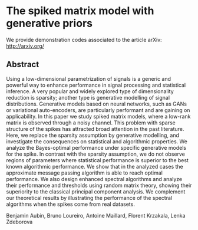 # The spiked matrix model with generative priors

We provide demonstration codes associated to the article arXiv: <http://arxiv.org/>


## Abstract
Using a low-dimensional parametrization of signals is a generic and powerful way to enhance performance in signal processing and statistical inference. A very popular and widely explored type of dimensionality reduction is sparsity; another
type is generative modelling of signal distributions. Generative models based on neural networks, such as GANs or variational auto-encoders,
are particularly performant and are gaining on applicability. In this paper we study spiked matrix models, where a low-rank matrix is observed through a noisy
channel. This problem with sparse structure of the spikes has attracted
broad attention in the past literature. Here, we replace the sparsity assumption by
generative modelling, and investigate the consequences on statistical and
algorithmic properties. We analyze the Bayes-optimal
performance under specific generative models for the spike. In contrast with
the sparsity assumption, we do not observe regions of parameters where
statistical performance is superior to the best known algorithmic
performance. We show that in the analyzed cases the approximate
message passing algorithm is able to reach optimal performance. We also design
enhanced spectral algorithms and analyze their performance and
thresholds using random matrix theory, showing their superiority to the
classical principal component analysis. We complement our theoretical
results by illustrating the performance of the spectral algorithms when the spikes come from real datasets.

Benjamin Aubin, Bruno Loureiro, Antoine Maillard, Florent Krzakala, Lenka Zdeborova
